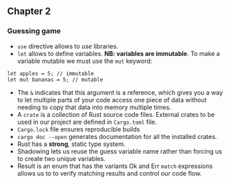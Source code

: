 ## Chapter 2

### Guessing game

- `use` directive allows to _use_ libraries.
- `let` allows to define variables. **NB: variables are immutable**. To make a variable mutable we must use the `mut` keyword:

```
let apples = 5; // immutable
let mut bananas = 5; // mutable
```

- The `&` indicates that this argument is a reference, which gives you a way to let multiple parts of your code access one piece of data without needing to copy that data into memory multiple times.
- A `crate` is a collection of Rust source code files. External crates to be used in our project are defined in `Cargo.toml` file.
- `Cargo.lock` file ensures reproducible builds
- `cargo doc --open` generates documentation for all the installed crates.
- Rust has a **strong**, static type system.
- Shadowing lets us reuse the guess variable name rather than forcing us to create two unique variables.
- Result is an enum that has the variants Ok and Err
  `match` expressions allows us to to verify matching results and control our code flow.
